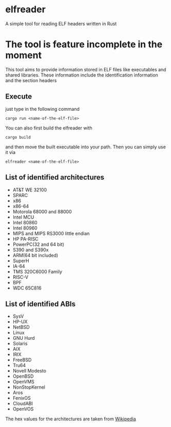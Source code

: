 # elfreader
A simple tool for reading ELF headers written in Rust

# The tool is feature incomplete in the moment

This tool aims to provide information stored in ELF files like executables and shared libraries. 
These information include the identification information and the section headers

## Execute
just type in the following command

```cargo run <name-of-the-elf-file>```

You can also first build the elfreader with

```cargo build```

and then move the built executable into your path. Then you can simply use it via

```elfreader <name-of-the-elf-file>```

## List of identified architectures
* AT&T WE 32100
* SPARC
* x86
* x86-64
* Motorola 68000 and 88000
* Intel MCU
* Intel 80860
* Intel 80960
* MIPS and MIPS RS3000 little endian
* HP PA-RISC
* PowerPC(32 and 64 bit)
* S390 and S390x
* ARM(64 bit included)
* SuperH
* IA-64
* TMS 320C6000 Family
* RISC-V
* BPF
* WDC 65C816

## List of identified ABIs
* SysV
* HP-UX
* NetBSD
* Linux
* GNU Hurd
* Solaris
* AIX
* IRIX
* FreeBSD
* Tru64
* Novell Modesto
* OpenBSD
* OpenVMS
* NonStopKernel
* Aros
* FenixOS
* CloudABI
* OpenVOS

The hex values for the architectures are taken from [Wikipedia](https://en.wikipedia.org/wiki/Executable_and_Linkable_Format)
